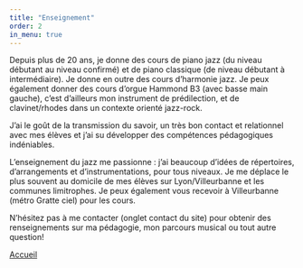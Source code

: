 ```yaml
---
title: "Enseignement"
order: 2
in_menu: true
---
```

<p1>Depuis plus de 20 ans, je donne des cours de piano jazz (du niveau débutant au niveau confirmé) et de piano classique (de niveau débutant à intermédiaire).
Je donne en outre des cours d’harmonie jazz. Je peux également donner des cours d’orgue Hammond B3 (avec basse main gauche), c’est d’ailleurs mon instrument de prédilection, et de clavinet/rhodes dans un contexte orienté jazz-rock.</p1> 


<p1>J’ai le goût de la transmission du savoir, un très bon contact et relationnel avec mes élèves et j’ai su développer des compétences pédagogiques indéniables.
</p1> 

<p1>L’enseignement du jazz me passionne : j’ai beaucoup d’idées de répertoires, d’arrangements et d’instrumentations, pour tous niveaux.
</p1> 
 
<p1>Je me déplace le plus souvent au domicile de mes élèves sur Lyon/Villeurbanne et les communes limitrophes. Je peux également vous recevoir à Villeurbanne (métro Gratte ciel) pour les cours.
</p1> 







<p1>N’hésitez pas à me contacter (onglet contact du site) pour obtenir des renseignements sur ma pédagogie, mon parcours musical ou tout autre question!</p1>

<a href="index.html" class="bouton">Accueil</a> 